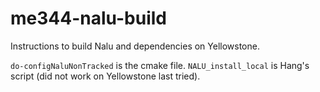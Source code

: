 # me344-nalu-build

Instructions to build Nalu and dependencies on Yellowstone.

`do-configNaluNonTracked` is the cmake file.
`NALU_install_local` is Hang's script (did not work on Yellowstone last tried).
